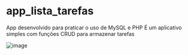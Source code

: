 # app_lista_tarefas

App desenvolvido para praticar o uso de MySQL e PHP
É um aplicativo simples com funções CRUD para armazenar tarefas


![image](https://user-images.githubusercontent.com/51513403/135726211-60dc8ba5-7d03-4fe7-9d01-19f074e5479d.png)
